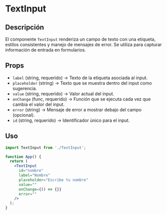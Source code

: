 # TextInput

## Descripción

El componente `TextInput` renderiza un campo de texto con una etiqueta, estilos consistentes y manejo de mensajes de error. Se utiliza para capturar información de entrada en formularios.

## Props

- `label` (string, requerido) → Texto de la etiqueta asociada al input.
- `placeholder` (string) → Texto que se muestra dentro del input como sugerencia.
- `value` (string, requerido) → Valor actual del input.
- `onChange` (func, requerido) → Función que se ejecuta cada vez que cambia el valor del input.
- `error` (string) → Mensaje de error a mostrar debajo del campo (opcional).
- `id` (string, requerido) → Identificador único para el input.

## Uso

```jsx
import TextInput from './TextInput';

function App() {
  return (
    <TextInput
      id="nombre"
      label="Nombre"
      placeholder="Escribe tu nombre"
      value=""
      onChange={() => {}}
      error=""
    />
  );
}
```
